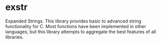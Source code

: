 # exstr
Expanded Strings. This library provides basic to advanced string functionality for C. Most functions have been implemented in other languages, but this library attempts to aggregate the best features of all libraries.
